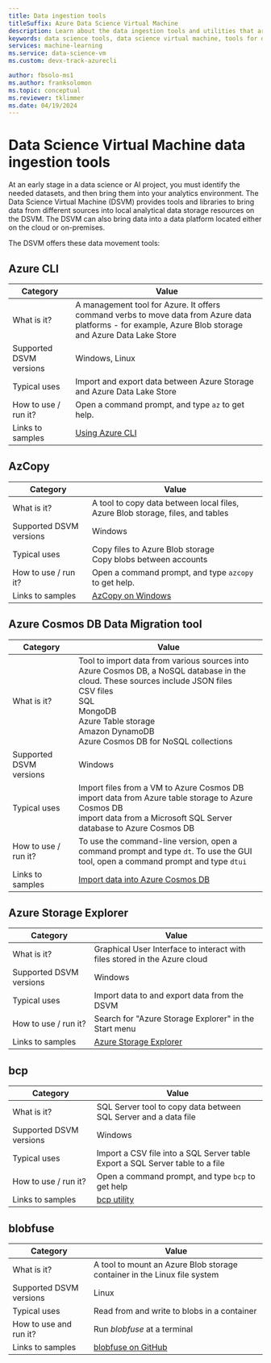 ```yaml
---
title: Data ingestion tools
titleSuffix: Azure Data Science Virtual Machine
description: Learn about the data ingestion tools and utilities that are preinstalled on the Data Science Virtual Machine.
keywords: data science tools, data science virtual machine, tools for data science, linux data science
services: machine-learning
ms.service: data-science-vm
ms.custom: devx-track-azurecli

author: fbsolo-ms1 
ms.author: franksolomon
ms.topic: conceptual
ms.reviewer: tklimmer
ms.date: 04/19/2024
---
```


# Data Science Virtual Machine data ingestion tools

At an early stage in a data science or AI project, you must identify the needed datasets, and then bring them into your analytics environment. The Data Science Virtual Machine (DSVM) provides tools and libraries to bring data from different sources into local analytical data storage resources on the DSVM. The DSVM can also bring data into a data platform located either on the cloud or on-premises.

The DSVM offers these data movement tools:

## Azure CLI

| Category | Value |
|--|--|
| What is it? | A management tool for Azure. It offers command verbs to move data from Azure data platforms - for example, Azure Blob storage and Azure Data Lake Store |
| Supported DSVM versions | Windows, Linux |
| Typical uses | Import and export data between Azure Storage and Azure Data Lake Store |
| How to use / run it? | Open a command prompt, and type `az` to get help. |
| Links to samples | [Using Azure CLI](/cli/azure) |

## AzCopy

| Category | Value |
|--|--|
| What is it? | A tool to copy data between local files, Azure Blob storage, files, and tables |
| Supported DSVM versions | Windows |
| Typical uses | Copy files to Azure Blob storage<br>Copy blobs between accounts |
| How to use / run it? | Open a command prompt, and type `azcopy` to get help. |
| Links to samples | [AzCopy on Windows](/azure/storage/common/storage-use-azcopy-v10) |

## Azure Cosmos DB Data Migration tool

| Category | Value |
| ------------- | ------------- |
| What is it? | Tool to import data from various sources into Azure Cosmos DB, a NoSQL database in the cloud. These sources include JSON files<br>CSV files<br>SQL<br>MongoDB<br>Azure Table storage<br>Amazon DynamoDB<br>Azure Cosmos DB for NoSQL collections |
| Supported DSVM versions | Windows |
| Typical uses | Import files from a VM to Azure Cosmos DB<br>import data from Azure table storage to Azure Cosmos DB<br>import data from a Microsoft SQL Server database to Azure Cosmos DB |
| How to use / run it? | To use the command-line version, open a command prompt and type `dt`. To use the GUI tool, open a command prompt and type `dtui` |
| Links to samples | [Import data into Azure Cosmos DB](/azure/cosmos-db/import-data) |

## Azure Storage Explorer

| Category | Value |
|--|--|
| What is it? | Graphical User Interface to interact with files stored in the Azure cloud |
| Supported DSVM versions | Windows |
| Typical uses | Import data to and export data from the DSVM |
| How to use / run it? | Search for "Azure Storage Explorer" in the Start menu |
| Links to samples | [Azure Storage Explorer](vm-do-ten-things.md#access-azure-data-and-analytics-services) |

## bcp

| Category | Value |
|--|--|
| What is it? | SQL Server tool to copy data between SQL Server and a data file |
| Supported DSVM versions | Windows |
| Typical uses | Import a CSV file into a SQL Server table<br>Export a SQL Server table to a file |
| How to use / run it? | Open a command prompt, and type `bcp` to get help |
| Links to samples | [bcp utility](/sql/tools/bcp-utility) |

## blobfuse

| Category | Value |
|--|--|
| What is it? | A tool to mount an Azure Blob storage container in the Linux file system |
| Supported DSVM versions | Linux |
| Typical uses | Read from and write to blobs in a container |
| How to use and run it? | Run _blobfuse_ at a terminal |
| Links to samples | [blobfuse on GitHub](https://github.com/Azure/azure-storage-fuse) |